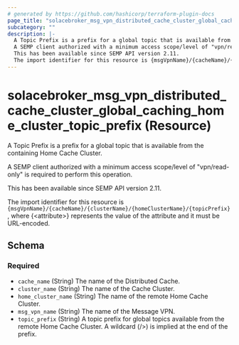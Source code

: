 ```yaml
---
# generated by https://github.com/hashicorp/terraform-plugin-docs
page_title: "solacebroker_msg_vpn_distributed_cache_cluster_global_caching_home_cluster_topic_prefix Resource - solacebroker"
subcategory: ""
description: |-
  A Topic Prefix is a prefix for a global topic that is available from the containing Home Cache Cluster.
  A SEMP client authorized with a minimum access scope/level of "vpn/read-only" is required to perform this operation.
  This has been available since SEMP API version 2.11.
  The import identifier for this resource is {msgVpnName}/{cacheName}/{clusterName}/{homeClusterName}/{topicPrefix}, where {&lt;attribute&gt;} represents the value of the attribute and it must be URL-encoded.
---
```


# solacebroker_msg_vpn_distributed_cache_cluster_global_caching_home_cluster_topic_prefix (Resource)

A Topic Prefix is a prefix for a global topic that is available from the containing Home Cache Cluster.



A SEMP client authorized with a minimum access scope/level of "vpn/read-only" is required to perform this operation.

This has been available since SEMP API version 2.11.

The import identifier for this resource is `{msgVpnName}/{cacheName}/{clusterName}/{homeClusterName}/{topicPrefix}`, where {&lt;attribute&gt;} represents the value of the attribute and it must be URL-encoded.



<!-- schema generated by tfplugindocs -->
## Schema

### Required

- `cache_name` (String) The name of the Distributed Cache.
- `cluster_name` (String) The name of the Cache Cluster.
- `home_cluster_name` (String) The name of the remote Home Cache Cluster.
- `msg_vpn_name` (String) The name of the Message VPN.
- `topic_prefix` (String) A topic prefix for global topics available from the remote Home Cache Cluster. A wildcard (/&gt;) is implied at the end of the prefix.
